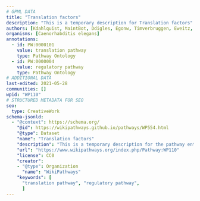 ```yaml
---
# GPML DATA
title: "Translation factors"
description: "This is a temporary description for Translation factors"
authors: [Kdahlquist, MaintBot, Ddigles, Egonw, Timverbruggen, Eweitz, Fehrhart, DeSl]
organisms: [Caenorhabditis elegans]
annotations:
  - id: PW:0000101
    value: translation pathway
    type: Pathway Ontology
  - id: PW:0000004
    value: regulatory pathway
    type: Pathway Ontology
# ADDITIONAL DATA
last-edited: 2021-05-28
communities: []
wpid: "WP110"
# STRUCTURED METADATA FOR SEO
seo:
  type: CreativeWork
schema-jsonld:
  - "@context": https://schema.org/
    "@id": https://wikipathways.github.io/pathways/WP554.html
    "@type": Dataset
    "name": "Translation factors"
    "description": "This is a temporary description for the pathway entitled: Translation factors"
    "url": "https://www.wikipathways.org/index.php/Pathway:WP110"
    "license": CC0
    "creator":
    - "@type": Organization
      "name": "WikiPathways"
    "keywords": [
      "translation pathway", "regulatory pathway",
      ]
---
```

